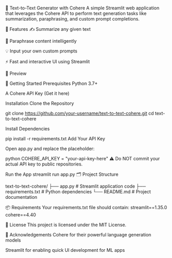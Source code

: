 🧠 Text-to-Text Generator with Cohere
A simple Streamlit web application that leverages the Cohere API to perform text generation tasks like summarization, paraphrasing, and custom prompt completions.

🌟 Features
✍️ Summarize any given text

🔁 Paraphrase content intelligently

💡 Input your own custom prompts

⚡ Fast and interactive UI using Streamlit

📸 Preview

🚀 Getting Started
Prerequisites
Python 3.7+

A Cohere API Key (Get it here)

Installation
Clone the Repository

git clone https://github.com/your-username/text-to-text-cohere.git
cd text-to-text-cohere

Install Dependencies

pip install -r requirements.txt
Add Your API Key

Open app.py and replace the placeholder:

python
COHERE_API_KEY = "your-api-key-here"
⚠️ Do NOT commit your actual API key to public repositories.

Run the App
streamlit run app.py
🗂 Project Structure


text-to-text-cohere/
├── app.py                    # Streamlit application code
├── requirements.txt          # Python dependencies
└── README.md                 # Project documentation


📦 Requirements
Your requirements.txt file should contain:
streamlit==1.35.0
cohere==4.40


📝 License
This project is licensed under the MIT License.

🙏 Acknowledgements
Cohere for their powerful language generation models

Streamlit for enabling quick UI development for ML apps

